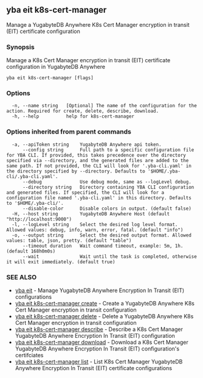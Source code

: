 ## yba eit k8s-cert-manager

Manage a YugabyteDB Anywhere K8s Cert Manager encryption in transit (EIT) certificate configuration

### Synopsis

Manage a K8s Cert Manager encryption in transit (EIT) certificate configuration in YugabyteDB Anywhere

```
yba eit k8s-cert-manager [flags]
```

### Options

```
  -n, --name string   [Optional] The name of the configuration for the action. Required for create, delete, describe, download.
  -h, --help          help for k8s-cert-manager
```

### Options inherited from parent commands

```
  -a, --apiToken string    YugabyteDB Anywhere api token.
      --config string      Full path to a specific configuration file for YBA CLI. If provided, this takes precedence over the directory specified via --directory, and the generated files are added to the same path. If not provided, the CLI will look for '.yba-cli.yaml' in the directory specified by --directory. Defaults to '$HOME/.yba-cli/.yba-cli.yaml'.
      --debug              Use debug mode, same as --logLevel debug.
      --directory string   Directory containing YBA CLI configuration and generated files. If specified, the CLI will look for a configuration file named '.yba-cli.yaml' in this directory. Defaults to '$HOME/.yba-cli/'.
      --disable-color      Disable colors in output. (default false)
  -H, --host string        YugabyteDB Anywhere Host (default "http://localhost:9000")
  -l, --logLevel string    Select the desired log level format. Allowed values: debug, info, warn, error, fatal. (default "info")
  -o, --output string      Select the desired output format. Allowed values: table, json, pretty. (default "table")
      --timeout duration   Wait command timeout, example: 5m, 1h. (default 168h0m0s)
      --wait               Wait until the task is completed, otherwise it will exit immediately. (default true)
```

### SEE ALSO

* [yba eit](yba_eit.md)	 - Manage YugabyteDB Anywhere Encryption In Transit (EIT) configurations
* [yba eit k8s-cert-manager create](yba_eit_k8s-cert-manager_create.md)	 - Create a YugabyteDB Anywhere K8s Cert Manager encryption in transit configuration
* [yba eit k8s-cert-manager delete](yba_eit_k8s-cert-manager_delete.md)	 - Delete a YugabyteDB Anywhere K8s Cert Manager encryption in transit configuration
* [yba eit k8s-cert-manager describe](yba_eit_k8s-cert-manager_describe.md)	 - Describe a K8s Cert Manager YugabyteDB Anywhere Encryption In Transit (EIT) configuration
* [yba eit k8s-cert-manager download](yba_eit_k8s-cert-manager_download.md)	 - Download a K8s Cert Manager YugabyteDB Anywhere Encryption In Transit (EIT) configuration's certifciates
* [yba eit k8s-cert-manager list](yba_eit_k8s-cert-manager_list.md)	 - List K8s Cert Manager YugabyteDB Anywhere Encryption In Transit (EIT) certificate configurations

